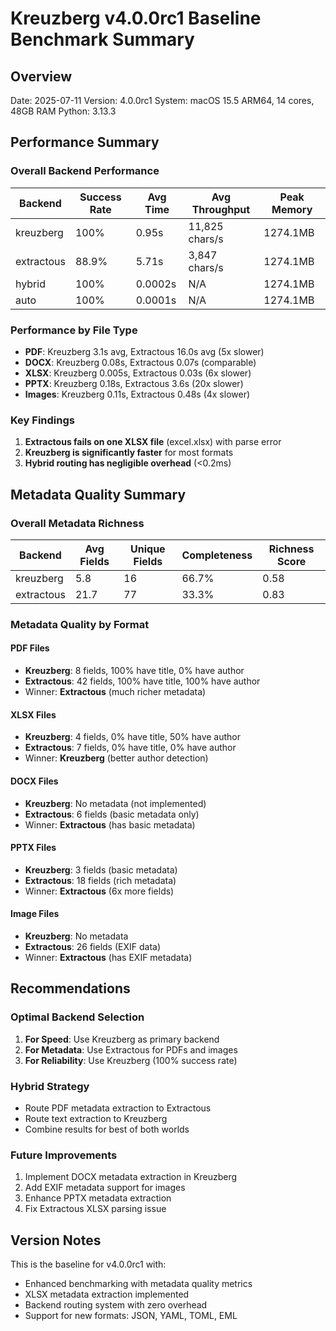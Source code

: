 # Kreuzberg v4.0.0rc1 Baseline Benchmark Summary

## Overview

Date: 2025-07-11
Version: 4.0.0rc1
System: macOS 15.5 ARM64, 14 cores, 48GB RAM
Python: 3.13.3

## Performance Summary

### Overall Backend Performance

| Backend    | Success Rate | Avg Time | Avg Throughput | Peak Memory |
| ---------- | ------------ | -------- | -------------- | ----------- |
| kreuzberg  | 100%         | 0.95s    | 11,825 chars/s | 1274.1MB    |
| extractous | 88.9%        | 5.71s    | 3,847 chars/s  | 1274.1MB    |
| hybrid     | 100%         | 0.0002s  | N/A            | 1274.1MB    |
| auto       | 100%         | 0.0001s  | N/A            | 1274.1MB    |

### Performance by File Type

- **PDF**: Kreuzberg 3.1s avg, Extractous 16.0s avg (5x slower)
- **DOCX**: Kreuzberg 0.08s, Extractous 0.07s (comparable)
- **XLSX**: Kreuzberg 0.005s, Extractous 0.03s (6x slower)
- **PPTX**: Kreuzberg 0.18s, Extractous 3.6s (20x slower)
- **Images**: Kreuzberg 0.11s, Extractous 0.48s (4x slower)

### Key Findings

1. **Extractous fails on one XLSX file** (excel.xlsx) with parse error
1. **Kreuzberg is significantly faster** for most formats
1. **Hybrid routing has negligible overhead** (\<0.2ms)

## Metadata Quality Summary

### Overall Metadata Richness

| Backend    | Avg Fields | Unique Fields | Completeness | Richness Score |
| ---------- | ---------- | ------------- | ------------ | -------------- |
| kreuzberg  | 5.8        | 16            | 66.7%        | 0.58           |
| extractous | 21.7       | 77            | 33.3%        | 0.83           |

### Metadata Quality by Format

#### PDF Files

- **Kreuzberg**: 8 fields, 100% have title, 0% have author
- **Extractous**: 42 fields, 100% have title, 100% have author
- Winner: **Extractous** (much richer metadata)

#### XLSX Files

- **Kreuzberg**: 4 fields, 0% have title, 50% have author
- **Extractous**: 7 fields, 0% have title, 0% have author
- Winner: **Kreuzberg** (better author detection)

#### DOCX Files

- **Kreuzberg**: No metadata (not implemented)
- **Extractous**: 6 fields (basic metadata only)
- Winner: **Extractous** (has basic metadata)

#### PPTX Files

- **Kreuzberg**: 3 fields (basic metadata)
- **Extractous**: 18 fields (rich metadata)
- Winner: **Extractous** (6x more fields)

#### Image Files

- **Kreuzberg**: No metadata
- **Extractous**: 26 fields (EXIF data)
- Winner: **Extractous** (has EXIF metadata)

## Recommendations

### Optimal Backend Selection

1. **For Speed**: Use Kreuzberg as primary backend
1. **For Metadata**: Use Extractous for PDFs and images
1. **For Reliability**: Use Kreuzberg (100% success rate)

### Hybrid Strategy

- Route PDF metadata extraction to Extractous
- Route text extraction to Kreuzberg
- Combine results for best of both worlds

### Future Improvements

1. Implement DOCX metadata extraction in Kreuzberg
1. Add EXIF metadata support for images
1. Enhance PPTX metadata extraction
1. Fix Extractous XLSX parsing issue

## Version Notes

This is the baseline for v4.0.0rc1 with:

- Enhanced benchmarking with metadata quality metrics
- XLSX metadata extraction implemented
- Backend routing system with zero overhead
- Support for new formats: JSON, YAML, TOML, EML
